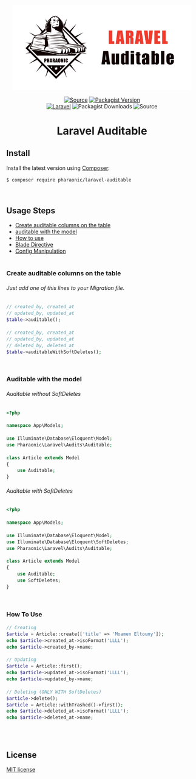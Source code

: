 
<p align="center"><a href="https://pharaonic.io" target="_blank"><img src="https://raw.githubusercontent.com/Pharaonic/logos/main/auditable.jpg" width="470"></a></p>

<p align="center">
<a href="https://github.com/Pharaonic/laravel-auditable" target="_blank"><img src="http://img.shields.io/badge/source-pharaonic/laravel--auditable-blue.svg?style=flat-square" alt="Source"></a> <a href="https://packagist.org/packages/pharaonic/laravel-auditable" target="_blank"><img src="https://img.shields.io/packagist/v/pharaonic/laravel-auditable?style=flat-square" alt="Packagist Version"></a><br>
<a href="https://laravel.com" target="_blank"><img src="https://img.shields.io/badge/Laravel->=6.0-red.svg?style=flat-square" alt="Laravel"></a> <img src="https://img.shields.io/packagist/dt/pharaonic/laravel-auditable?style=flat-square" alt="Packagist Downloads"> <img src="http://img.shields.io/badge/license-MIT-brightgreen.svg?style=flat-square" alt="Source">
</p>




<h1 align="center">Laravel Auditable</h1>

## Install
Install the latest version using [Composer](https://getcomposer.org/):

```bash
$ composer require pharaonic/laravel-auditable
```
<br>

## Usage Steps

- [Create auditable columns on the table](#CS)
- [auditable with the model](#US)
- [How to use](#HTU)
- [Blade Directive](#BL)
- [Config Manipulation](#CM)
<br><br>


<a name="CS"></a>
### Create auditable columns on the table
###### Just add one of this lines to your Migration file.
```php
// created_by, created_at
// updated_by, updated_at
$table->auditable();

// created_by, created_at
// updated_by, updated_at
// deleted_by, deleted_at
$table->auditableWithSoftDeletes();
```
<br>

<a name="US"></a>
### Auditable with the model 
###### Auditable without SoftDeletes
```php
<?php

namespace App\Models;

use Illuminate\Database\Eloquent\Model;
use Pharaonic\Laravel\Audits\Auditable;

class Article extends Model
{
    use Auditable;
}

```
###### Auditable with SoftDeletes
```php
<?php

namespace App\Models;

use Illuminate\Database\Eloquent\Model;
use Illuminate\Database\Eloquent\SoftDeletes;
use Pharaonic\Laravel\Audits\Auditable;

class Article extends Model
{
    use Auditable;
	use SoftDeletes;
}

```
<br>

<a name="HTU"></a>

### How To Use
```php
// Creating
$article = Article::create(['title' => 'Moamen Eltouny']);
echo $article->created_at->isoFormat('LLLL');
echo $article->created_by->name;

// Updating
$article = Article::first();
echo $article->updated_at->isoFormat('LLLL');
echo $article->updated_by->name;

// Deleting (ONLY WITH SoftDeletes)
$article->delete();
$article = Article::withTrashed()->first();
echo $article->deleted_at->isoFormat('LLLL');
echo $article->deleted_at->name;
```
<br><br>


## License

[MIT license](LICENSE.md)
